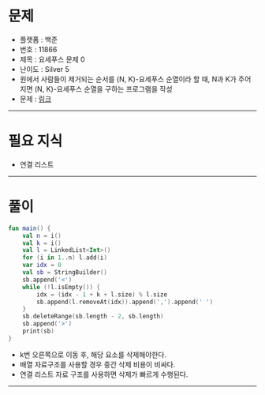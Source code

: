 # 문제
- 플랫폼 : 백준
- 번호 : 11866
- 제목 : 요세푸스 문제 0
- 난이도 : Silver 5
- 원에서 사람들이 제거되는 순서를 (N, K)-요세푸스 순열이라 할 때, N과 K가 주어지면 (N, K)-요세푸스 순열을 구하는 프로그램을 작성
- 문제 : <a href="https://www.acmicpc.net/problem/11866" target="_blank">링크</a>

---

# 필요 지식
- 연결 리스트

---

# 풀이
```kotlin
fun main() {
    val n = i()
    val k = i()
    val l = LinkedList<Int>()
    for (i in 1..n) l.add(i)
    var idx = 0
    val sb = StringBuilder()
    sb.append('<')
    while (!l.isEmpty()) {
        idx = (idx - 1 + k + l.size) % l.size
        sb.append(l.removeAt(idx)).append(',').append(' ')
    }
    sb.deleteRange(sb.length - 2, sb.length)
    sb.append('>')
    print(sb)
}
```
- k번 오른쪽으로 이동 후, 해당 요소를 삭제해야한다.
- 배열 자료구조를 사용할 경우 중간 삭제 비용이 비싸다.
- 연결 리스트 자료 구조를 사용하면 삭제가 빠르게 수행된다.

---
